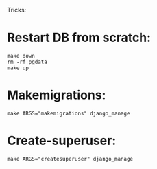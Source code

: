 

Tricks:
# Restart DB from scratch:
```shell
make down
rm -rf pgdata
make up
```

# Makemigrations:
```shell
make ARGS="makemigrations" django_manage
```

# Create-superuser:
```shell
make ARGS="createsuperuser" django_manage
```
